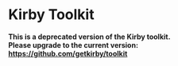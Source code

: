 # Kirby Toolkit

**This is a deprecated version of the Kirby toolkit.  
Please upgrade to the current version: https://github.com/getkirby/toolkit**
